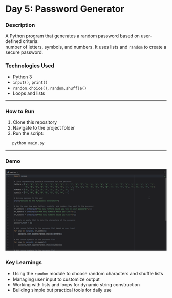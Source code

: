 #   Day 5: Password Generator

### Description

A Python program that generates a random password based on user-defined criteria:  
number of letters, symbols, and numbers. It uses lists and `random` to create a secure password.

### Technologies Used

- Python 3  
- `input()`, `print()`  
- `random.choice()`, `random.shuffle()`  
- Loops and lists

---

### How to Run

1. Clone this repository  
2. Navigate to the project folder  
3. Run the script:

```bash
   python main.py
   ```

---

### Demo

![Password Generator in action](screenshot.gif)

### Key Learnings

- Using the `random` module to choose random characters and shuffle lists  
- Managing user input to customize output  
- Working with lists and loops for dynamic string construction  
- Building simple but practical tools for daily use
